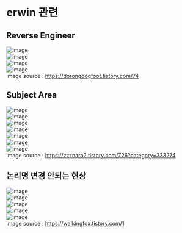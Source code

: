 # erwin 관련 
## Reverse Engineer
![image](https://user-images.githubusercontent.com/44331989/125374505-1c20bc00-e3c2-11eb-84dd-424554837b0d.png) <br>
![image](https://user-images.githubusercontent.com/44331989/125374523-2347ca00-e3c2-11eb-896c-1f2cbbe157db.png) <br>
![image](https://user-images.githubusercontent.com/44331989/125374546-3064b900-e3c2-11eb-8d28-20839ae5336d.png) <br>
![image](https://user-images.githubusercontent.com/44331989/125374560-365a9a00-e3c2-11eb-8b7e-f3a20982b312.png) <br>
image source : https://dorongdogfoot.tistory.com/74 <br>

## Subject Area 
![image](https://user-images.githubusercontent.com/44331989/125388061-ce17b280-e3d9-11eb-8f76-a842f12b77b7.png) <br>
![image](https://user-images.githubusercontent.com/44331989/125388085-d40d9380-e3d9-11eb-83ef-3c8dcf92f504.png) <br>
![image](https://user-images.githubusercontent.com/44331989/125388099-d8d24780-e3d9-11eb-909a-86ae51aedb85.png) <br>
![image](https://user-images.githubusercontent.com/44331989/125388108-dec82880-e3d9-11eb-9fb3-87dd188db98e.png) <br>
![image](https://user-images.githubusercontent.com/44331989/125388154-f56e7f80-e3d9-11eb-8508-7f6cfd09b7d0.png) <br>
![image](https://user-images.githubusercontent.com/44331989/125388177-00291480-e3da-11eb-8f3d-83dca39f4b1a.png) <br>
![image](https://user-images.githubusercontent.com/44331989/125388190-07502280-e3da-11eb-96f2-338626d9e759.png) <br>
image source : https://zzznara2.tistory.com/726?category=333274 <br>

## 논리명 변경 안되는 현상
![image](https://user-images.githubusercontent.com/44331989/125437552-70fcd666-fedf-4a4d-9113-a1216df10a64.png) <br>
![image](https://user-images.githubusercontent.com/44331989/125437585-e0e57050-1c10-4432-8b08-c479650f369c.png) <br>
![image](https://user-images.githubusercontent.com/44331989/125437619-240445d3-6494-43a9-be05-f0d9af29d6ca.png) <br>
![image](https://user-images.githubusercontent.com/44331989/125437647-603f3a95-e904-47ee-932c-06f52bb07947.png) <br>
![image](https://user-images.githubusercontent.com/44331989/125437711-4c0ea89d-371a-4b6d-b224-a76cf5f9f272.png) <br>
image source : https://walkingfox.tistory.com/1 <br>


  















